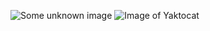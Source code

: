 ![Some unknown image](https://octodex.github.com/images/yaktocat.png)
![Image of Yaktocat](https://octodex.github.com/images/yaktocat.png)
